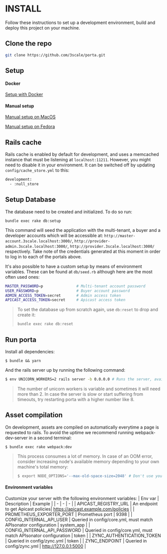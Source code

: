 # INSTALL

Follow these instructions to set up a development environment, build and deploy this project on your machine.

## Clone the repo

```bash
git clone https://github.com/3scale/porta.git
```

## Setup
#### Docker

[Setup with Docker](./docker_setup.md)

#### Manual setup

[Manual setup on MacOS](./osx-manual-setup.md)

[Manual setup on Fedora](./fedora-manual-setup.md)

## Rails cache

Rails cache is enabled by default for development, and uses a memcached instance that must be listening at `localhost:11211`.
However, you might need to disable it in your environment. It can be switched off by updating `config/cache_store.yml` to this:

```bash
development:
  - :null_store
```

## Setup Database

The database need to be created and initialized. To do so run:

```
bundle exec rake db:setup
```

This command will seed the application with the multi-tenant, a buyer and a developer accounts which will be accessible at: `http://master-account.3scale.localhost:3000/`, `http://provider-admin.3scale.localhost:3000/`, `http://provider.3scale.localhost:3000/` respectively. Take note of the credentials generated at this moment in order to log in to each of the portals above.

It's also possible to have a custom setup by means of environment variables. These can be found at `db/seed.rb` although here are the most often used ones:

```bash
MASTER_PASSWORD=p               # Multi-tenant account password
USER_PASSWORD=p                 # Buyer account password
ADMIN_ACCESS_TOKEN=secret       # Admin access token
APICAST_ACCESS_TOKEN=secret     # Apicast access token
```

> To set the database up from scratch again, use `db:reset` to drop and create it:
>
> ```bash
> bundle exec rake db:reset
> ```

## Run porta

Install all dependencies:
```
$ bundle && yarn
```

And the rails server up by running the following command:

```bash
$ env UNICORN_WORKERS=2 rails server -b 0.0.0.0 # Runs the server, available at localhost:3000
```

> The number of unicorn workers is variable and sometimes it will need more than 2. In case the server is slow or start suffering from timeouts, try restarting porta with a higher number like 8.

## Asset compilation

On development, assets are compiled on automatically everytime a page is requested to rails. To avoid the uptime we recommend running webpack-dev-server in a second terminal:
```
$ bundle exec rake webpack:dev
```

> This process consumes a lot of memory. In case of an OOM error, consider increasing node's available memory depending to your own machine's total memory:
> ```bash
> $ export NODE_OPTIONS='--max-old-space-size=2048' # Don't use your total RAM, leave some room for other uses!
> ```

#### Environment variables

Customize your server with the following environment variables:
| Env var | Description | Example |
| - | - | - |
| APICAST_REGISTRY_URL | An endpoint to get Apicast policies| https://apicast.example.com/policies |
| PROMETHEUS_EXPORTER_PORT | Prometheus port | 9398 |
| CONFIG_INTERNAL_API_USER | Queried in config/core.yml, must match APIsonator configuration  | system_app |
| CONFIG_INTERNAL_API_PASSWORD | Queried in config/core.yml, must match APIsonator configuration | token |
| ZYNC_AUTHENTICATION_TOKEN | Queried in config/zync.yml | token |
| ZYNC_ENDPOINT | Queried in config/zync.yml | http://127.0.0.1:5000 |
